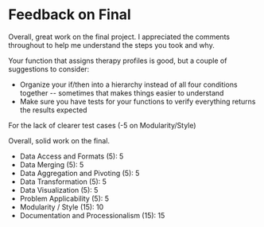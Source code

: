 # Feedback on Final

Overall, great work on the final project. I appreciated the comments throughout to help me understand the steps you took and why.

Your function that assigns therapy profiles is good, but a couple of suggestions to consider:
* Organize your if/then into a hierarchy instead of all four conditions together -- sometimes that makes things easier to understand
* Make sure you have tests for your functions to verify everything returns the results expected

For the lack of clearer test cases (-5 on Modularity/Style)

Overall, solid work on the final.

* Data Access and Formats (5): 5
* Data Merging (5): 5
* Data Aggregation and Pivoting (5): 5
* Data Transformation (5): 5
* Data Visualization (5): 5
* Problem Applicability (5): 5
* Modularity / Style (15): 10
* Documentation and Processionalism (15): 15
